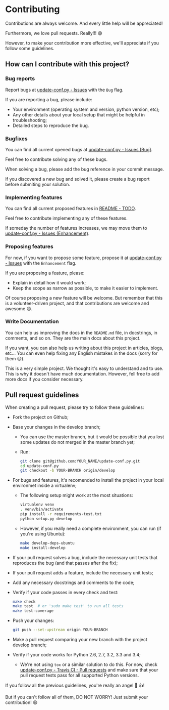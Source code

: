 Contributing
============

Contributions are always welcome. And every little help will be appreciated!

Furthermore, we love pull requests. Really!!! :smile:

However, to make your contribution more effective, we'll appreciate if you follow some guidelines.

How can I contribute with this project?
---------------------------------------

### Bug reports

Report bugs at [update-conf.py - Issues](https://github.com/rarylson/update-conf.py/issues) with the `Bug` flag.

If you are reporting a bug, please include:

- Your environment (operating system and version, python version, etc);
- Any other details about your local setup that might be helpful in troubleshooting;
- Detailed steps to reproduce the bug.

### Bugfixes

You can find all current opened bugs at [update-conf.py - Issues (Bug)](https://github.com/rarylson/update-conf.py/labels/bug).

Feel free to contribute solving any of these bugs.

When solving a bug, please add the bug reference in your commit message.

If you discovered a new bug and solved it, please create a bug report before submiting your solution.

### Implementing features

You can find all current proposed features in [README - TODO](README.md#TODO).

Feel free to contribute implementing any of these features.

If someday the number of features increases, we may move them to [update-conf.py - Issues (Enhancement)](https://github.com/rarylson/update-conf.py/labels/enhancement).

### Proposing features

For now, if you want to propose some feature, propose it at [update-conf.py - Issues](https://github.com/rarylson/update-conf.py/issues) with the `Enhancement` flag.

If you are proposing a feature, please:

- Explain in detail how it would work;
- Keep the scope as narrow as possible, to make it easier to implement.

Of course proposing a new feature will be welcome. But remember that this is a volunteer-driven project, and that contributions are welcome and awesome :smile:.

###  Write Documentation

You can help us improving the docs in the `README.md` file, in docstrings, in comments, and so on. They are the main docs about this project.

If you want, you can also help us writing about this project in articles, blogs, etc... You can even help fixing any English mistakes in the docs (sorry for them :cry:).

This is a very simple project. We thought it's easy to understand and to use. This is why it doesn't have much documentation. However, fell free to add more docs if you consider necessary.

Pull request guidelines
-----------------------

When creating a pull request, please try to follow these guidelines:

- Fork the project on Github;
- Base your changes in the develop branch;
    - You can use the master branch, but it would be possible that you lost some updates do not merged in the master branch yet;
    - Run:

      ```sh
      git clone git@github.com:YOUR_NAME/update-conf.py.git
      cd update-conf.py
      git checkout -b YOUR-BRANCH origin/develop
      ```

- For bugs and features, it's recomended to install the project in your local environmet inside a virtualenv;
  - The following setup might work at the most situations:

    ```sh
    virtualenv venv
    . venv/bin/activate
    pip install -r requirements-test.txt
    python setup.py develop
    ```

  - However, if you really need a complete environment, you can run (if you're using Ubuntu):

    ```sh
    make develop-deps-ubuntu
    make install-develop
    ```

- If your pull request solves a bug, include the necessary unit tests that reproduces the bug (and that passes after the fix);
- If your pull request adds a feature, include the necessary unit tests;
- Add any necessary docstrings and comments to the code;
- Verify if your code passes in every check and test:

  ```sh
  make check
  make test  # or 'sudo make test' to run all tests
  make test-coverage
  ```

- Push your changes:

  ```sh
  git push --set-upstream origin YOUR-BRANCH
  ```

- Make a pull request comparing your new branch with the project develop branch;
- Verify if your code works for Python 2.6, 2.7, 3.2, 3.3 and 3.4;
    - We're not using `tox` or a similar solution to do this. For now, check [update-conf.py - Travis CI - Pull requests](https://travis-ci.org/rarylson/update-conf.py/pull_requests) and make sure that your pull request tests pass for all supported Python versions.

If you follow all the previous guidelines, you're really an angel :angel: :+1:!

But if you can't follow all of them, DO NOT WORRY! Just submit your contribution! :smiley:
